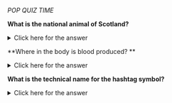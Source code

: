 _POP QUIZ TIME_

<strong>What is the national animal of Scotland? </strong>

<details>
  <summary>Click here for the answer</summary>
  
  UNICORN 🦄
  </details>

**Where in the body is blood produced? **
<details>
  <summary>Click here for the answer</summary>
  
  THE BONES ☠️
  </details>
  
  **What is the technical name for the hashtag symbol?**
<details>
  <summary>Click here for the answer</summary>
  
  Octothorpe #️⃣
  </details>
    
